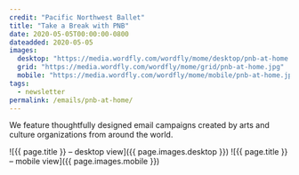 ```yaml
---
credit: "Pacific Northwest Ballet"
title: "Take a Break with PNB"
date: 2020-05-05T00:00:00-0800
dateadded: 2020-05-05
images:
  desktop: "https://media.wordfly.com/wordfly/mome/desktop/pnb-at-home.jpg"
  grid: "https://media.wordfly.com/wordfly/mome/grid/pnb-at-home.jpg"
  mobile: "https://media.wordfly.com/wordfly/mome/mobile/pnb-at-home.jpg"
tags:
  - newsletter
permalink: /emails/pnb-at-home/
---
```

We feature thoughtfully designed email campaigns created by arts and culture organizations from around the world.

![{{ page.title }} – desktop view]({{ page.images.desktop }})
![{{ page.title }} – mobile view]({{ page.images.mobile }})
